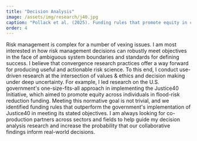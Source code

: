 ```yaml
---
title: "Decision Analysis"
image: /assets/img/research/j40.jpg
caption: "Pollack et al. (2025). Funding rules that promote equity in climate adaptation outcomes. Proceedings of the National Academy of Sciences. https://doi.org/10.1073/pnas.2418711121."
order: 4
---
```


Risk management is complex for a number of vexing issues. I am most interested in how risk management decisions can robustly meet objectives in the face of ambiguous system boundaries and standards for defining success. I believe that convergence research practices offer a way forward for producing useful and actionable risk science. To this end, I conduct use-driven research at the intersection of values & ethics and decision making under deep uncertainty. For example, I led research on the U.S. government's one-size-fits-all approach in implementing the Justice40 Initiative, which aimed to promote equity across individuals in flood-risk reduction funding. Meeting this normative goal is not trivial, and we identified funding rules that outperform the government's implementation of Justice40 in meeting its stated objectives. I am always looking for co-production partners across sectors and fields to help guide my decision analysis research and increase the probability that our collaborative findings inform real-world decisions. 